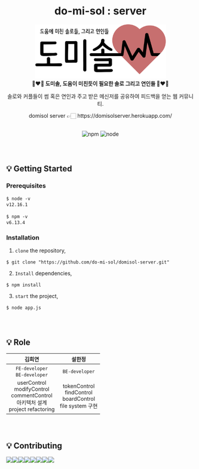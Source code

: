 <h1 align="center">
  do-mi-sol : server
</h1>

<div align="center">
  <img src="https://github.com/do-mi-sol/domisol-web-application/raw/master/src/assets/images/Logo3.png" width="350"/></br>
  <strong>👩‍❤️‍👨 도미솔, 도움이 미친듯이 필요한 솔로 그리고 연인들 👩‍❤️‍👨 </strong>
  <p></p>
  <p>솔로와 커플들이 썸 혹은 연인과 주고 받은 메신저를 공유하여 피드백을 얻는 웹 커뮤니티.</p>
  <p>domisol server 👉🏻 https://domisolserver.herokuapp.com/</p></br>
</div>

<div align="center">
  <!-- NPM version -->
  <img src="https://img.shields.io/npm/v/npm" alt="npm"/>
  
  <!-- NODE version -->
  <img src="https://img.shields.io/node/v/passport" alt="node"/>
</div>


### <br/>
###

## 💡 Getting Started

### Prerequisites

```
$ node -v
v12.16.1

$ npm -v
v6.13.4
```

### Installation
1. `clone` the repository,
```
$ git clone "https://github.com/do-mi-sol/domisol-server.git"
```

2. `Install` dependencies,
```
$ npm install
```       
3. `start` the project,
```
$ node app.js
```

### <br/>
###

## 💡 Role

김희연|설한정    
:-------:|:-------:
`FE-developer`<br/>`BE-developer`|`BE-developer`<br/>
userControl<br/>modifyControl<br/>commentControl<br/>아키텍처 설계<br/>project refactoring<br/>|tokenControl<br/>findControl<br/>boardControl<br/>file system 구현<br/>|

### <br/>
###

## 💡 Contributing

[![](https://sourcerer.io/fame/HeeYeonKim98/do-mi-sol/domisol-server/images/0)](https://sourcerer.io/fame/HeeYeonKim98/do-mi-sol/domisol-server/links/0)[![](https://sourcerer.io/fame/HeeYeonKim98/do-mi-sol/domisol-server/images/1)](https://sourcerer.io/fame/HeeYeonKim98/do-mi-sol/domisol-server/links/1)[![](https://sourcerer.io/fame/HeeYeonKim98/do-mi-sol/domisol-server/images/2)](https://sourcerer.io/fame/HeeYeonKim98/do-mi-sol/domisol-server/links/2)[![](https://sourcerer.io/fame/HeeYeonKim98/do-mi-sol/domisol-server/images/3)](https://sourcerer.io/fame/HeeYeonKim98/do-mi-sol/domisol-server/links/3)[![](https://sourcerer.io/fame/HeeYeonKim98/do-mi-sol/domisol-server/images/4)](https://sourcerer.io/fame/HeeYeonKim98/do-mi-sol/domisol-server/links/4)[![](https://sourcerer.io/fame/HeeYeonKim98/do-mi-sol/domisol-server/images/5)](https://sourcerer.io/fame/HeeYeonKim98/do-mi-sol/domisol-server/links/5)[![](https://sourcerer.io/fame/HeeYeonKim98/do-mi-sol/domisol-server/images/6)](https://sourcerer.io/fame/HeeYeonKim98/do-mi-sol/domisol-server/links/6)[![](https://sourcerer.io/fame/HeeYeonKim98/do-mi-sol/domisol-server/images/7)](https://sourcerer.io/fame/HeeYeonKim98/do-mi-sol/domisol-server/links/7)

### <br/>
###


